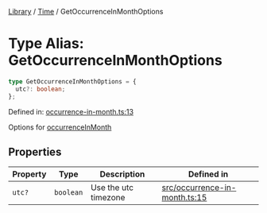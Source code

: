<!-- markdownlint-disable -->
<!-- cspell: disable -->
[Library](../index.md) / [Time](./index.md) / GetOccurrenceInMonthOptions

# Type Alias: GetOccurrenceInMonthOptions

```ts
type GetOccurrenceInMonthOptions = {
  utc?: boolean;
};
```

Defined in: [occurrence-in-month.ts:13](https://github.com/technobuddha/library/blob/main/src/occurrence-in-month.ts#L13)

Options for [occurrenceInMonth](occurrenceInMonth.md)

## Properties

| Property | Type | Description | Defined in |
| ------ | ------ | ------ | ------ |
| <a id="utc"></a> `utc?` | `boolean` | Use the utc timezone | [src/occurrence-in-month.ts:15](https://github.com/technobuddha/library/blob/main/src/occurrence-in-month.ts#L15) |

